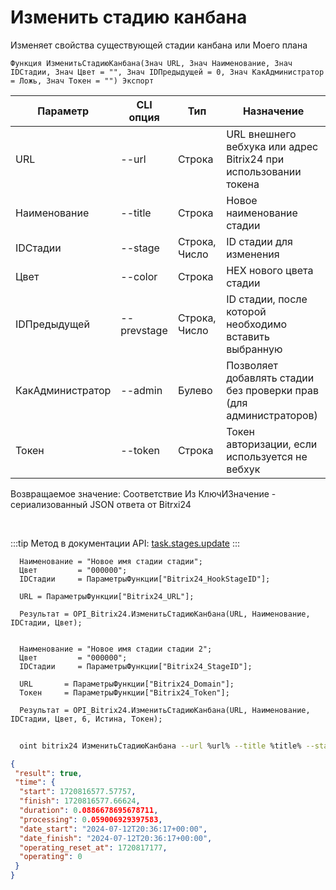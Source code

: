﻿---
sidebar_position: 2
---

# Изменить стадию канбана
 Изменяет свойства существующей стадии канбана или Моего плана



`Функция ИзменитьСтадиюКанбана(Знач URL, Знач Наименование, Знач IDСтадии, Знач Цвет = "", Знач IDПредыдущей = 0, Знач КакАдминистратор = Ложь, Знач Токен = "") Экспорт`

  | Параметр | CLI опция | Тип | Назначение |
  |-|-|-|-|
  | URL | --url | Строка | URL внешнего вебхука или адрес Bitrix24 при использовании токена |
  | Наименование | --title | Строка | Новое наименование стадии |
  | IDСтадии | --stage | Строка, Число | ID стадии для изменения |
  | Цвет | --color | Строка | HEX нового цвета стадии |
  | IDПредыдущей | --prevstage | Строка, Число | ID стадии, после которой необходимо вставить выбранную |
  | КакАдминистратор | --admin | Булево | Позволяет добавлять стадии без проверки прав (для администраторов) |
  | Токен | --token | Строка | Токен авторизации, если используется не вебхук |

  
  Возвращаемое значение:   Соответствие Из КлючИЗначение - сериализованный JSON ответа от Bitrxi24

<br/>

:::tip
Метод в документации API: [task.stages.update](https://dev.1c-bitrix.ru/rest_help/tasks/task/kanban/task_stages_update.php)
:::
<br/>


```bsl title="Пример кода"
  Наименование = "Новое имя стадии стадии";
  Цвет         = "000000";
  IDСтадии     = ПараметрыФункции["Bitrix24_HookStageID"];
  
  URL = ПараметрыФункции["Bitrix24_URL"];
  
  Результат = OPI_Bitrix24.ИзменитьСтадиюКанбана(URL, Наименование, IDСтадии, Цвет);
  
  
  Наименование = "Новое имя стадии стадии 2";
  Цвет         = "000000";
  IDСтадии     = ПараметрыФункции["Bitrix24_StageID"];
  
  URL       = ПараметрыФункции["Bitrix24_Domain"];
  Токен     = ПараметрыФункции["Bitrix24_Token"];
  
  Результат = OPI_Bitrix24.ИзменитьСтадиюКанбана(URL, Наименование, IDСтадии, Цвет, 6, Истина, Токен);
```
	


```sh title="Пример команды CLI"
    
  oint bitrix24 ИзменитьСтадиюКанбана --url %url% --title %title% --stage %stage% --color %color% --prevstage %prevstage% --admin %admin% --token %token%

```

```json title="Результат"
{
 "result": true,
 "time": {
  "start": 1720816577.57757,
  "finish": 1720816577.66624,
  "duration": 0.0886678695678711,
  "processing": 0.059006929397583,
  "date_start": "2024-07-12T20:36:17+00:00",
  "date_finish": "2024-07-12T20:36:17+00:00",
  "operating_reset_at": 1720817177,
  "operating": 0
 }
}
```
